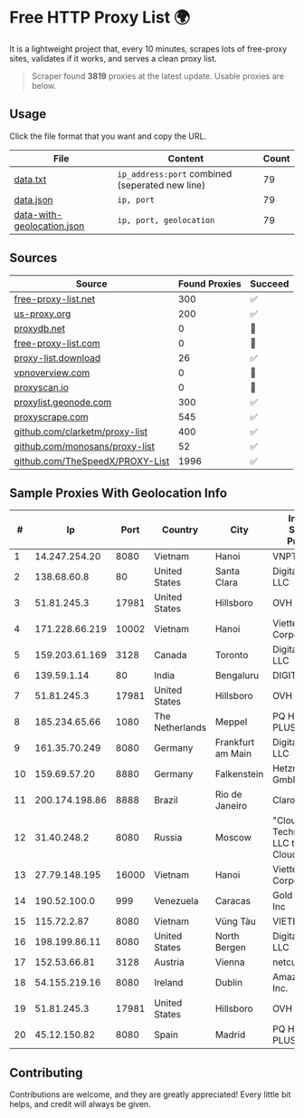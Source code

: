 
# Free HTTP Proxy List 🌍

It is a lightweight project that, every 10 minutes, scrapes lots of free-proxy sites, validates if it works, and serves a clean proxy list.


> Scraper found **3819** proxies at the latest update. Usable proxies are below.

## Usage

Click the file format that you want and copy the URL.


|File|Content|Count|
|----|-------|-----|
|[data.txt](https://raw.githubusercontent.com/themiralay/Proxy-List-World/master/data.txt)|`ip_address:port` combined (seperated new line)|79|
|[data.json](https://raw.githubusercontent.com/themiralay/Proxy-List-World/master/data.json)|`ip, port`|79|
|[data-with-geolocation.json](https://raw.githubusercontent.com/themiralay/Proxy-List-World/master/data-with-geolocation.json)|`ip, port, geolocation`|79|

## Sources

|Source|Found Proxies|Succeed|
|------|-------------|-------|
|[free-proxy-list.net](https://free-proxy-list.net)|300|✅|
|[us-proxy.org](https://www.us-proxy.org)|200|✅|
|[proxydb.net](http://proxydb.net)|0|🚫|
|[free-proxy-list.com](https://free-proxy-list.com/?page=&port=&type%5B%5D=http&type%5B%5D=https&up_time=0&search=Search)|0|🚫|
|[proxy-list.download](https://www.proxy-list.download/HTTP)|26|✅|
|[vpnoverview.com](https://vpnoverview.com/privacy/anonymous-browsing/free-proxy-servers)|0|🚫|
|[proxyscan.io](https://www.proxyscan.io)|0|🚫|
|[proxylist.geonode.com](https://proxylist.geonode.com/api/proxy-list?limit=300&page=1&sort_by=lastChecked&sort_type=desc&protocols=http,https)|300|✅|
|[proxyscrape.com](https://api.proxyscrape.com/v2/?request=displayproxies&protocol=http&timeout=10000&country=all&ssl=all&anonymity=all)|545|✅|
|[github.com/clarketm/proxy-list](https://raw.githubusercontent.com/clarketm/proxy-list/master/proxy-list-raw.txt)|400|✅|
|[github.com/monosans/proxy-list](https://raw.githubusercontent.com/monosans/proxy-list/main/proxies/http.txt)|52|✅|
|[github.com/TheSpeedX/PROXY-List](https://raw.githubusercontent.com/TheSpeedX/PROXY-List/master/http.txt)|1996|✅|


## Sample Proxies With Geolocation Info

|#|Ip|Port|Country|City|Internet Service Provider|
|-|--|----|-------|----|-------------------------|
|1|14.247.254.20|8080|Vietnam|Hanoi|VNPT|
|2|138.68.60.8|80|United States|Santa Clara|DigitalOcean, LLC|
|3|51.81.245.3|17981|United States|Hillsboro|OVH SAS|
|4|171.228.66.219|10002|Vietnam|Hanoi|Viettel Corporation|
|5|159.203.61.169|3128|Canada|Toronto|DigitalOcean, LLC|
|6|139.59.1.14|80|India|Bengaluru|DIGITALOCEAN|
|7|51.81.245.3|17981|United States|Hillsboro|OVH SAS|
|8|185.234.65.66|1080|The Netherlands|Meppel|PQ HOSTING PLUS S.R.L.|
|9|161.35.70.249|8080|Germany|Frankfurt am Main|DigitalOcean, LLC|
|10|159.69.57.20|8880|Germany|Falkenstein|Hetzner Online GmbH|
|11|200.174.198.86|8888|Brazil|Rio de Janeiro|Claro S.A|
|12|31.40.248.2|8080|Russia|Moscow|"Cloud Technologies" LLC trading as Cloud.ru|
|13|27.79.148.195|16000|Vietnam|Hanoi|Viettel Corporation|
|14|190.52.100.0|999|Venezuela|Caracas|Gold Data USA Inc|
|15|115.72.2.87|8080|Vietnam|Vũng Tàu|VIETELmetro|
|16|198.199.86.11|8080|United States|North Bergen|DigitalOcean, LLC|
|17|152.53.66.81|3128|Austria|Vienna|netcup GmbH|
|18|54.155.219.16|8080|Ireland|Dublin|Amazon.com, Inc.|
|19|51.81.245.3|17981|United States|Hillsboro|OVH SAS|
|20|45.12.150.82|8080|Spain|Madrid|PQ HOSTING PLUS S.R.L.|



## Contributing

Contributions are welcome, and they are greatly appreciated! Every
little bit helps, and credit will always be given.

